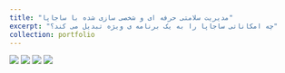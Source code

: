```yaml
---
title: "مدیریت سلامتی حرفه ای و شخصی سازی شده با ساجاپا"
excerpt: "چه امکاناتی ساجاپا را به یک برنامه ی ویژه تبدیل می کند؟"
collection: portfolio
---
```


<img src="../../images/Slide1.png"/>

<img src="../../images/Slide2.png"/>

<img src="../../images/Slide3.png"/>

<img src="../../images/Slide4.png"/>
